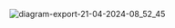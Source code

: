 ![diagram-export-21-04-2024-08_52_45](https://github.com/ljyotiman/system-designs/assets/18568990/acde6fb8-34ca-4e2e-b614-dffa919dc439)
